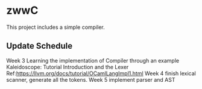 # zwwC
This project includes a simple compiler.

## Update Schedule
   Week 3
	Learning the implementation of Compiler through an example
		Kaleidoscope: Tutorial Introduction and the Lexer
		Ref:https://llvm.org/docs/tutorial/OCamlLangImpl1.html
   Week 4
	finish lexical scanner, generate all the tokens.
   Week 5
	implement parser and AST
